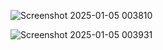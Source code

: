 ![Screenshot 2025-01-05 003810](https://github.com/user-attachments/assets/7f0be010-06e4-4e48-b524-f41c0aa4dfe9)

![Screenshot 2025-01-05 003931](https://github.com/user-attachments/assets/3ce4c46b-aaff-4dc0-96ff-8bce14bd933e)

